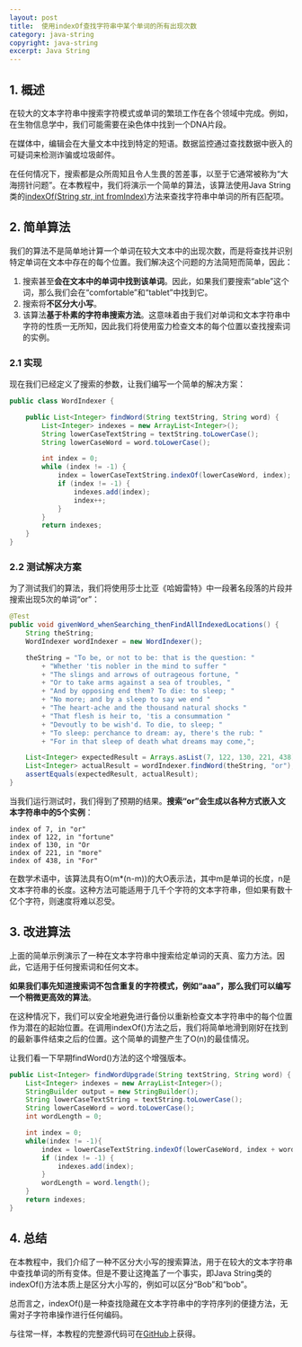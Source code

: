 ```yaml
---
layout: post
title:  使用indexOf查找字符串中某个单词的所有出现次数
category: java-string
copyright: java-string
excerpt: Java String
---
```


## 1. 概述

在较大的文本字符串中搜索字符模式或单词的繁琐工作在各个领域中完成。例如，在生物信息学中，我们可能需要在染色体中找到一个DNA片段。

在媒体中，编辑会在大量文本中找到特定的短语。数据监控通过查找数据中嵌入的可疑词来检测诈骗或垃圾邮件。

在任何情况下，搜索都是众所周知且令人生畏的苦差事，以至于它通常被称为“大海捞针问题”。在本教程中，我们将演示一个简单的算法，该算法使用Java String类的[indexOf(String str, int fromIndex)](https://docs.oracle.com/en/java/javase/11/docs/api/java.base/java/lang/String.html#indexOf(java.lang.String,int))方法来查找字符串中单词的所有匹配项。

## 2. 简单算法

我们的算法不是简单地计算一个单词在较大文本中的出现次数，而是将查找并识别特定单词在文本中存在的每个位置。我们解决这个问题的方法简短而简单，因此：

1.  搜索甚至**会在文本中的单词中找到该单词**。因此，如果我们要搜索“able”这个词，那么我们会在“comfortable”和“tablet”中找到它。
2.  搜索将**不区分大小写**。
3.  该算法**基于朴素的字符串搜索方法**。这意味着由于我们对单词和文本字符串中字符的性质一无所知，因此我们将使用蛮力检查文本的每个位置以查找搜索词的实例。

### 2.1 实现

现在我们已经定义了搜索的参数，让我们编写一个简单的解决方案：

```java
public class WordIndexer {

    public List<Integer> findWord(String textString, String word) {
        List<Integer> indexes = new ArrayList<Integer>();
        String lowerCaseTextString = textString.toLowerCase();
        String lowerCaseWord = word.toLowerCase();

        int index = 0;
        while (index != -1) {
            index = lowerCaseTextString.indexOf(lowerCaseWord, index);
            if (index != -1) {
                indexes.add(index);
                index++;
            }
        }
        return indexes;
    }
}
```

### 2.2 测试解决方案

为了测试我们的算法，我们将使用莎士比亚《哈姆雷特》中一段著名段落的片段并搜索出现5次的单词“or”：

```java
@Test
public void givenWord_whenSearching_thenFindAllIndexedLocations() {
    String theString;
    WordIndexer wordIndexer = new WordIndexer();

    theString = "To be, or not to be: that is the question: "
        + "Whether 'tis nobler in the mind to suffer "
        + "The slings and arrows of outrageous fortune, "
        + "Or to take arms against a sea of troubles, "
        + "And by opposing end them? To die: to sleep; "
        + "No more; and by a sleep to say we end "
        + "The heart-ache and the thousand natural shocks "
        + "That flesh is heir to, 'tis a consummation "
        + "Devoutly to be wish'd. To die, to sleep; "
        + "To sleep: perchance to dream: ay, there's the rub: "
        + "For in that sleep of death what dreams may come,";

    List<Integer> expectedResult = Arrays.asList(7, 122, 130, 221, 438);
    List<Integer> actualResult = wordIndexer.findWord(theString, "or");
    assertEquals(expectedResult, actualResult);
}
```

当我们运行测试时，我们得到了预期的结果。**搜索“or”会生成以各种方式嵌入文本字符串中的5个实例**：

```text
index of 7, in "or"
index of 122, in "fortune"
index of 130, in "Or
index of 221, in "more"
index of 438, in "For"
```

在数学术语中，该算法具有O(m*(n-m))的大O表示法，其中m是单词的长度，n是文本字符串的长度。这种方法可能适用于几千个字符的文本字符串，但如果有数十亿个字符，则速度将难以忍受。

## 3. 改进算法

上面的简单示例演示了一种在文本字符串中搜索给定单词的天真、蛮力方法。因此，它适用于任何搜索词和任何文本。

**如果我们事先知道搜索词不包含重复的字符模式，例如“aaa”，那么我们可以编写一个稍微更高效的算法**。

在这种情况下，我们可以安全地避免进行备份以重新检查文本字符串中的每个位置作为潜在的起始位置。在调用indexOf()方法之后，我们将简单地滑到刚好在找到的最新事件结束之后的位置。这个简单的调整产生了O(n)的最佳情况。

让我们看一下早期findWord()方法的这个增强版本。

```java
public List<Integer> findWordUpgrade(String textString, String word) {
    List<Integer> indexes = new ArrayList<Integer>();
    StringBuilder output = new StringBuilder();
    String lowerCaseTextString = textString.toLowerCase();
    String lowerCaseWord = word.toLowerCase();
    int wordLength = 0;

    int index = 0;
    while(index != -1){
        index = lowerCaseTextString.indexOf(lowerCaseWord, index + wordLength);  // Slight improvement
        if (index != -1) {
            indexes.add(index);
        }
        wordLength = word.length();
    }
    return indexes;
}
```

## 4. 总结

在本教程中，我们介绍了一种不区分大小写的搜索算法，用于在较大的文本字符串中查找单词的所有变体。但是不要让这掩盖了一个事实，即Java String类的indexOf()方法本质上是区分大小写的，例如可以区分“Bob”和“bob”。

总而言之，indexOf()是一种查找隐藏在文本字符串中的字符序列的便捷方法，无需对子字符串操作进行任何编码。

与往常一样，本教程的完整源代码可在[GitHub](https://github.com/tu-yucheng/taketoday-tutorial4j/tree/master/java-core-modules/java-string-algorithms-1)上获得。